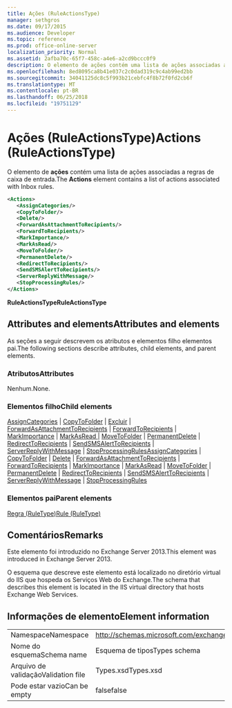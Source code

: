 ```yaml
---
title: Ações (RuleActionsType)
manager: sethgros
ms.date: 09/17/2015
ms.audience: Developer
ms.topic: reference
ms.prod: office-online-server
localization_priority: Normal
ms.assetid: 2afba70c-65f7-458c-a4e6-a2cd9bccc0f9
description: O elemento de ações contém uma lista de ações associadas a regras de caixa de entrada.
ms.openlocfilehash: 8ed8095ca8b41e037c2c0dad319c9c4ab99ed2bb
ms.sourcegitcommit: 34041125dc8c5f993b21cebfc4f8b72f0fd2cb6f
ms.translationtype: MT
ms.contentlocale: pt-BR
ms.lasthandoff: 06/25/2018
ms.locfileid: "19751129"
---
```

# <a name="actions-ruleactionstype"></a><span data-ttu-id="8acba-103">Ações (RuleActionsType)</span><span class="sxs-lookup"><span data-stu-id="8acba-103">Actions (RuleActionsType)</span></span>

<span data-ttu-id="8acba-104">O elemento de **ações** contém uma lista de ações associadas a regras de caixa de entrada.</span><span class="sxs-lookup"><span data-stu-id="8acba-104">The **Actions** element contains a list of actions associated with Inbox rules.</span></span> 
  
```XML
<Actions>
   <AssignCategories/>
   <CopyToFolder/>
   <Delete/>
   <ForwardAsAttachmentToRecipients/>
   <ForwardToRecipients/>
   <MarkImportance/>
   <MarkAsRead/>
   <MoveToFolder/>
   <PermanentDelete/>
   <RedirectToRecipients/>
   <SendSMSAlertToRecipients/>
   <ServerReplyWithMessage/>
   <StopProcessingRules/>
</Actions>
```

 <span data-ttu-id="8acba-105">**RuleActionsType**</span><span class="sxs-lookup"><span data-stu-id="8acba-105">**RuleActionsType**</span></span>
## <a name="attributes-and-elements"></a><span data-ttu-id="8acba-106">Attributes and elements</span><span class="sxs-lookup"><span data-stu-id="8acba-106">Attributes and elements</span></span>

<span data-ttu-id="8acba-107">As seções a seguir descrevem os atributos e elementos filho elementos pai.</span><span class="sxs-lookup"><span data-stu-id="8acba-107">The following sections describe attributes, child elements, and parent elements.</span></span>
  
### <a name="attributes"></a><span data-ttu-id="8acba-108">Atributos</span><span class="sxs-lookup"><span data-stu-id="8acba-108">Attributes</span></span>

<span data-ttu-id="8acba-109">Nenhum.</span><span class="sxs-lookup"><span data-stu-id="8acba-109">None.</span></span>
  
### <a name="child-elements"></a><span data-ttu-id="8acba-110">Elementos filho</span><span class="sxs-lookup"><span data-stu-id="8acba-110">Child elements</span></span>

<span data-ttu-id="8acba-111">[AssignCategories](assigncategories.md) | [CopyToFolder](copytofolder.md) | [Excluir](delete.md) | [ForwardAsAttachmentToRecipients](forwardasattachmenttorecipients.md) | [ForwardToRecipients](forwardtorecipients.md) | [MarkImportance](markimportance.md) | [MarkAsRead ](markasread.md)  |  [MoveToFolder](movetofolder.md) | [PermanentDelete](permanentdelete.md) | [RedirectToRecipients](redirecttorecipients.md) | [SendSMSAlertToRecipients](sendsmsalerttorecipients.md) | [ServerReplyWithMessage](serverreplywithmessage.md)  |  [ StopProcessingRules](stopprocessingrules.md)</span><span class="sxs-lookup"><span data-stu-id="8acba-111">[AssignCategories](assigncategories.md) | [CopyToFolder](copytofolder.md) | [Delete](delete.md) | [ForwardAsAttachmentToRecipients](forwardasattachmenttorecipients.md) | [ForwardToRecipients](forwardtorecipients.md) | [MarkImportance](markimportance.md) | [MarkAsRead](markasread.md) | [MoveToFolder](movetofolder.md) | [PermanentDelete](permanentdelete.md) | [RedirectToRecipients](redirecttorecipients.md) | [SendSMSAlertToRecipients](sendsmsalerttorecipients.md) | [ServerReplyWithMessage](serverreplywithmessage.md) | [StopProcessingRules](stopprocessingrules.md)</span></span>
  
### <a name="parent-elements"></a><span data-ttu-id="8acba-112">Elementos pai</span><span class="sxs-lookup"><span data-stu-id="8acba-112">Parent elements</span></span>

[<span data-ttu-id="8acba-113">Regra (RuleType)</span><span class="sxs-lookup"><span data-stu-id="8acba-113">Rule (RuleType)</span></span>](rule-ruletype.md)
  
## <a name="remarks"></a><span data-ttu-id="8acba-114">Comentários</span><span class="sxs-lookup"><span data-stu-id="8acba-114">Remarks</span></span>

<span data-ttu-id="8acba-115">Este elemento foi introduzido no Exchange Server 2013.</span><span class="sxs-lookup"><span data-stu-id="8acba-115">This element was introduced in Exchange Server 2013.</span></span>
  
<span data-ttu-id="8acba-116">O esquema que descreve este elemento está localizado no diretório virtual do IIS que hospeda os Serviços Web do Exchange.</span><span class="sxs-lookup"><span data-stu-id="8acba-116">The schema that describes this element is located in the IIS virtual directory that hosts Exchange Web Services.</span></span>
  
## <a name="element-information"></a><span data-ttu-id="8acba-117">Informações de elemento</span><span class="sxs-lookup"><span data-stu-id="8acba-117">Element information</span></span>

|||
|:-----|:-----|
|<span data-ttu-id="8acba-118">Namespace</span><span class="sxs-lookup"><span data-stu-id="8acba-118">Namespace</span></span>  <br/> |http://schemas.microsoft.com/exchange/services/2006/types  <br/> |
|<span data-ttu-id="8acba-119">Nome do esquema</span><span class="sxs-lookup"><span data-stu-id="8acba-119">Schema name</span></span>  <br/> |<span data-ttu-id="8acba-120">Esquema de tipos</span><span class="sxs-lookup"><span data-stu-id="8acba-120">Types schema</span></span>  <br/> |
|<span data-ttu-id="8acba-121">Arquivo de validação</span><span class="sxs-lookup"><span data-stu-id="8acba-121">Validation file</span></span>  <br/> |<span data-ttu-id="8acba-122">Types.xsd</span><span class="sxs-lookup"><span data-stu-id="8acba-122">Types.xsd</span></span>  <br/> |
|<span data-ttu-id="8acba-123">Pode estar vazio</span><span class="sxs-lookup"><span data-stu-id="8acba-123">Can be empty</span></span>  <br/> |<span data-ttu-id="8acba-124">false</span><span class="sxs-lookup"><span data-stu-id="8acba-124">false</span></span>  <br/> |
   

